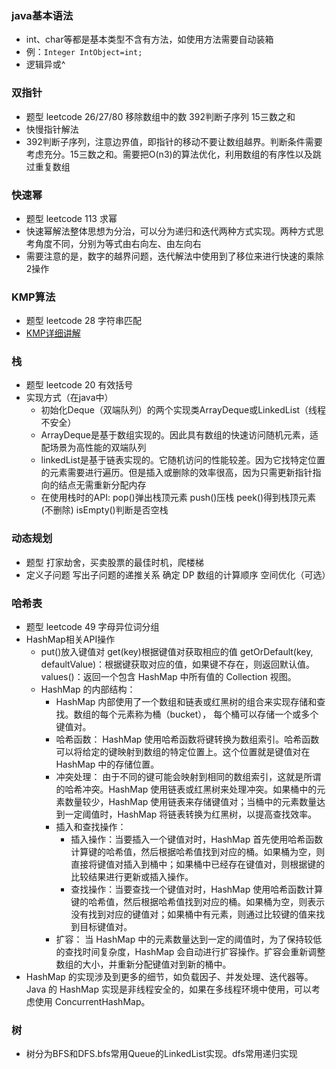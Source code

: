 ### java基本语法
  - int、char等都是基本类型不含有方法，如使用方法需要自动装箱
  - 例：`Integer IntObject=int;`
  - 逻辑异或^
### 双指针
  - 题型 leetcode 26/27/80 移除数组中的数 392判断子序列 15三数之和
  - 快慢指针解法
  - 392判断子序列，注意边界值，即指针的移动不要让数组越界。判断条件需要考虑充分。15三数之和。需要把O(n3)的算法优化，利用数组的有序性以及跳过重复数组
### 快速幂
  - 题型 leetcode 113 求幂
  - 快速幂解法整体思想为分治，可以分为递归和迭代两种方式实现。两种方式思考角度不同，分别为等式由右向左、由左向右
  - 需要注意的是，数字的越界问题，迭代解法中使用到了移位来进行快速的乘除2操作
### KMP算法
  - 题型 leetcode 28 字符串匹配
  - [KMP详细讲解](https://www.zhihu.com/question/21923021/answer/281346746)
### 栈
  - 题型 leetcode 20 有效括号
  - 实现方式（在java中）
    - 初始化Deque（双端队列）的两个实现类ArrayDeque或LinkedList（线程不安全）
    - ArrayDeque是基于数组实现的。因此具有数组的快速访问随机元素，适配场景为高性能的双端队列
    - linkedList是基于链表实现的。它随机访问的性能较差。因为它找特定位置的元素需要进行遍历。但是插入或删除的效率很高，因为只需更新指针指向的结点无需重新分配内存
    - 在使用栈时的API: pop()弹出栈顶元素 push()压栈 peek()得到栈顶元素(不删除) isEmpty()判断是否空栈
### 动态规划
  - 题型 打家劫舍，买卖股票的最佳时机，爬楼梯
  - 定义子问题
    写出子问题的递推关系
    确定 DP 数组的计算顺序
    空间优化（可选）
### 哈希表
  - 题型 leetcode 49 字母异位词分组
  - HashMap相关API操作
    - put()放入键值对 get(key)根据键值对获取相应的值 getOrDefault(key, defaultValue)：根据键获取对应的值，如果键不存在，则返回默认值。values()：返回一个包含 HashMap 中所有值的 Collection 视图。
    - HashMap 的内部结构：
      - HashMap 内部使用了一个数组和链表或红黑树的组合来实现存储和查找。数组的每个元素称为桶（bucket），
        每个桶可以存储一个或多个键值对。 
      - 哈希函数： HashMap 使用哈希函数将键转换为数组索引。哈希函数可以将给定的键映射到数组的特定位置上。这个位置就是键值对在 HashMap 中的存储位置。 
      - 冲突处理： 由于不同的键可能会映射到相同的数组索引，这就是所谓的哈希冲突。HashMap 使用链表或红黑树来处理冲突。如果桶中的元素数量较少，HashMap 使用链表来存储键值对；当桶中的元素数量达到一定阈值时，HashMap 将链表转换为红黑树，以提高查找效率。 
      - 插入和查找操作： 
        - 插入操作：当要插入一个键值对时，HashMap 首先使用哈希函数计算键的哈希值，然后根据哈希值找到对应的桶。如果桶为空，则直接将键值对插入到桶中；如果桶中已经存在键值对，则根据键的比较结果进行更新或插入操作。 
        - 查找操作：当要查找一个键值对时，HashMap 使用哈希函数计算键的哈希值，然后根据哈希值找到对应的桶。如果桶为空，则表示没有找到对应的键值对；如果桶中有元素，则通过比较键的值来找到目标键值对。 
      - 扩容： 当 HashMap 中的元素数量达到一定的阈值时，为了保持较低的查找时间复杂度，HashMap 会自动进行扩容操作。扩容会重新调整数组的大小，并重新分配键值对到新的桶中。 
  - HashMap 的实现涉及到更多的细节，如负载因子、并发处理、迭代器等。Java 的 HashMap 实现是非线程安全的，如果在多线程环境中使用，可以考虑使用 ConcurrentHashMap。
### 树
  - 树分为BFS和DFS.bfs常用Queue的LinkedList实现。dfs常用递归实现